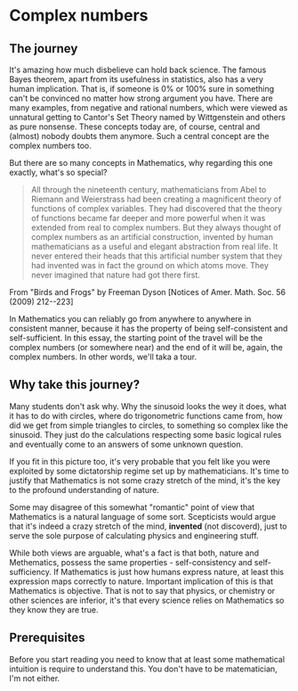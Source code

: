 # Complex numbers

## The journey

It's amazing how much disbelieve can hold back science. The famous Bayes theorem, apart from its usefulness in statistics, also has a very human implication. That is, if someone is 0% or 100% sure in something can't be convinced no matter how strong argument you have. There are many examples, from negative and rational numbers, which were viewed as unnatural getting to Cantor's Set Theory named by Wittgenstein and others as pure nonsense. These concepts today are, of course, central and (almost) nobody doubts them anymore. Such a central concept are the complex numbers too.

But there are so many concepts in Mathematics, why regarding this one exactly, what's so special?

>All through the nineteenth century, mathematicians from Abel to Riemann and Weierstrass had been creating a magnificent theory of functions of complex variables. They had discovered that the theory of functions became far deeper and more powerful when it was extended from real to complex numbers. But they always thought of complex numbers as an artificial construction, invented by human mathematicians as a useful and elegant abstraction from real life. It never entered their heads that this artificial number system that they had invented was in fact the ground on which atoms move. They never imagined that nature had got there first.

From "Birds and Frogs" by Freeman Dyson [Notices of Amer. Math. Soc. 56 (2009) 212--223]

In Mathematics you can reliably go from anywhere to anywhere in consistent manner, because it has the property of being self-consistent and self-sufficient. In this essay, the starting point of the travel will be the complex numbers (or somewhere near) and the end of it will be, again, the complex numbers. In other words, we'll taka a tour.

## Why take this journey?

Many students don't ask why. Why the sinusoid looks the wey it does, what it has to do with circles, where do trigonometric functions came from, how did we get from simple triangles to circles, to something so complex like the sinusoid. They just do the calculations respecting some basic logical rules and eventually come to an answers of some unknown question.

If you fit in this picture too, it's very probable that you felt like you were exploited by some dictatorship regime set up by mathematicians. It's time to justify that Mathematics is not some crazy stretch of the mind, it's the key to the profound understanding of nature.

Some may disagree of this somewhat "romantic" point of view that Mathematics is a natural language of some sort. Scepticists would argue that it's indeed a crazy stretch of the mind, **invented** (not discoverd), just to serve the sole purpose of calculating physics and engineering stuff.

While both views are arguable, what's a fact is that both, nature and Methematics, possess the same properties - self-consistency and self-sufficiency. If Mathematics is just how humans express nature, at least this expression maps correctly to nature. Important implication of this is that Mathematics is objective. That is not to say that physics, or chemistry or other sciences are inferior, it's that every science relies on Mathematics so they know they are true.

## Prerequisites

Before you start reading you need to know that at least some mathematical intuition is require to understand this. You don't have to be matematician, I'm not either.
